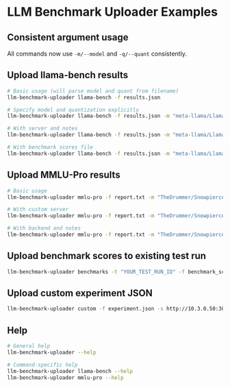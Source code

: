 # LLM Benchmark Uploader Examples

## Consistent argument usage
All commands now use `-m/--model` and `-q/--quant` consistently.

## Upload llama-bench results
```bash
# Basic usage (will parse model and quant from filename)
llm-benchmark-uploader llama-bench -f results.json

# Specify model and quantization explicitly
llm-benchmark-uploader llama-bench -f results.json -m "meta-llama/Llama-3.1-70B-Instruct" -q "Q4_K_M"

# With server and notes
llm-benchmark-uploader llama-bench -f results.json -m "meta-llama/Llama-3.1-70B-Instruct" -q "Q4_K_M" -s http://10.3.0.50:3000 -n "Testing new flash attention"

# With benchmark scores file
llm-benchmark-uploader llama-bench -f results.json -m "meta-llama/Llama-3.1-70B-Instruct" -q "Q4_K_M" -b benchmark_scores.json
```

## Upload MMLU-Pro results
```bash
# Basic usage
llm-benchmark-uploader mmlu-pro -f report.txt -m "TheDrummer/Snowpiercer-15B-v1" -q "Q3_K_L"

# With custom server
llm-benchmark-uploader mmlu-pro -f report.txt -m "TheDrummer/Snowpiercer-15B-v1" -q "Q3_K_L" -s http://10.3.0.50:3000

# With backend and notes
llm-benchmark-uploader mmlu-pro -f report.txt -m "TheDrummer/Snowpiercer-15B-v1" -q "Q3_K_L" -b "llama.cpp" -n "5-shot test"
```

## Upload benchmark scores to existing test run
```bash
llm-benchmark-uploader benchmarks -t "YOUR_TEST_RUN_ID" -f benchmark_scores.json
```

## Upload custom experiment JSON
```bash
llm-benchmark-uploader custom -f experiment.json -s http://10.3.0.50:3000
```

## Help
```bash
# General help
llm-benchmark-uploader --help

# Command-specific help
llm-benchmark-uploader llama-bench --help
llm-benchmark-uploader mmlu-pro --help
```
